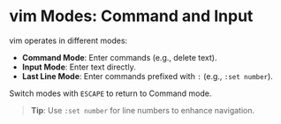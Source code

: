 
# vim Modes: Command and Input

vim operates in different modes:

- **Command Mode**: Enter commands (e.g., delete text).
- **Input Mode**: Enter text directly.
- **Last Line Mode**: Enter commands prefixed with `:` (e.g., `:set number`).

Switch modes with `ESCAPE` to return to Command mode.

> **Tip**: Use `:set number` for line numbers to enhance navigation.

